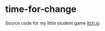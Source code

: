 # time-for-change
Source code for my little student game [Itch.io](https://soyuz-games.itch.io/time-for-change)
